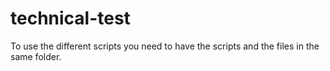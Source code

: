 # technical-test

To use the different scripts you need to have the scripts and the files in the same folder.

